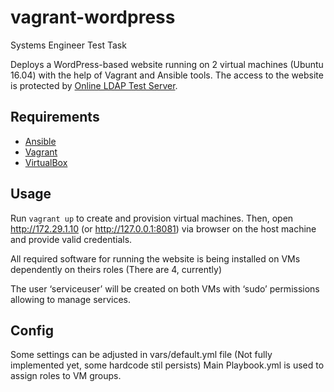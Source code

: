 # vagrant-wordpress
Systems Engineer Test Task

Deploys a WordPress-based website running on 2 virtual machines (Ubuntu 16.04) with the help of Vagrant and Ansible tools. 
The access to the website is protected by [Online LDAP Test Server](https://www.forumsys.com/tutorials/integration-how-to/ldap/online-ldap-test-server/).

## Requirements

- [Ansible](http://www.ansible.com)
- [Vagrant](http://www.vagrantup.com)
- [VirtualBox](http://www.virtualbox.org)

## Usage

Run `vagrant up` to create and provision virtual machines.
Then, open http://172.29.1.10 (or http://127.0.0.1:8081) via browser on the host machine and provide valid credentials.

All required software for running the website is being installed on VMs
dependently on theirs roles (There are 4, currently)

The user ‘serviceuser’ will be created on both VMs with ‘sudo’ permissions allowing to manage
services.

## Config

Some settings can be adjusted in vars/default.yml file (Not fully implemented yet, some hardcode stil persists)
Main Playbook.yml is used to assign roles to VM groups.

